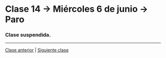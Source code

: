 # Clase 14 → Miércoles 6 de junio → Paro

### Clase suspendida.

- - - - - 

[Clase anterior](https://github.com/profesorfaco/dno037-2018-13) | [Siguiente clase](https://github.com/profesorfaco/dno037-2018-15)
